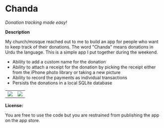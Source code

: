 <h1> Chanda </h1>
<i>Donation tracking made easy!</i>

<b> Description </b>  

My church/mosque reached out to me to build an app for people who want to keep track of their donations. The word "Chanda" means donations in Urdu the language. This is a simple app I put together during the weekend. 

- Ability to add a custom name for the donation
- Ability to attach a receipt for the donation by picking the receipt either from the iPhone photo library or taking a new picture 
- Ability to record the payments as individual transactions 
- Persists the donations in a local SQLite database
 
<table border="0">
<tr border="0">
<td border="0">
<img src="http://www.highoncoding.com/articleimages/chanda_001.png" />
</td>
<td>
<img src="http://www.highoncoding.com/articleimages/chanda_002.png" />
</td>

</tr>
</table>


<b> License: </b>

You are free to use the code but you are restrained from publishing the app on the app store.
